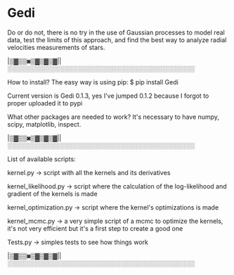 # Gedi

Do or do not, there is no try in the use of Gaussian processes to model real data, test the limits of this approach, and find the best way to analyze radial velocities measurements of stars.
 
|▒▓▒▒◙▒▓▒▓▒▓||░░░░░░░░░░░░░░░░░░░░░░░░░░░░░░░░░░░░░░░░░░░
 
 How to install?
 The easy way is using pip: $ pip install Gedi
 
 Current version is Gedi 0.1.3, yes I've jumped 0.1.2 because I forgot to proper uploaded it to pypi

 What other packages are needed to work?
 It's necessary to have numpy, scipy, matplotlib, inspect.
 
|▒▓▒▒◙▒▓▒▓▒▓||░░░░░░░░░░░░░░░░░░░░░░░░░░░░░░░░░░░░░░░░░░░

 List of available scripts:
 
 kernel.py -> script with all the kernels and its derivatives
 
 kernel_likelihood.py -> script where the  calculation of the log-likelihood and gradient of the kernels is made

 kernel_optimization.py -> script where the kernel's optimizations is made

 kernel_mcmc.py -> a very simple script of a mcmc to optimize the kernels, it's not very efficient but it's a first step to create a good one

 Tests.py -> simples tests to see how things work

|▒▓▒▒◙▒▓▒▓▒▓||░░░░░░░░░░░░░░░░░░░░░░░░░░░░░░░░░░░░░░░░░░░
